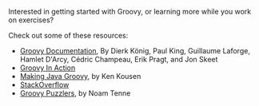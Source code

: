 Interested in getting started with Groovy, or learning more while you work on exercises? 

Check out some of these resources:
* [Groovy Documentation](http://www.groovy-lang.org/documentation.html), By Dierk König, Paul King, Guillaume Laforge, Hamlet D'Arcy, Cédric Champeau, Erik Pragt, and Jon Skeet
* [Groovy In Action](https://www.manning.com/books/groovy-in-action-second-edition)
* [Making Java Groovy](https://www.manning.com/books/making-java-groovy), by Ken Kousen
* [StackOverflow](http://stackoverflow.com/tags/groovy)
* [Groovy Puzzlers](https://www.youtube.com/watch?v=GfIhxi7L6R0&list=PLwxhnQ2Qv3xuE4JEKBpyE2AbbM_7G0EN1&index=17), by Noam Tenne
